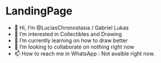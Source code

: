 # LandingPage
- 👋 Hi, I’m @LuciasChronostasia / Gabriel Lukas
- 👀 I’m interested in Collectibles and Drawing
- 🌱 I’m currently learning on how to draw better
- 💞️ I’m looking to collaborate on nothing right now
- 📫 How to reach me in WhatsApp : Not avaible right now.
